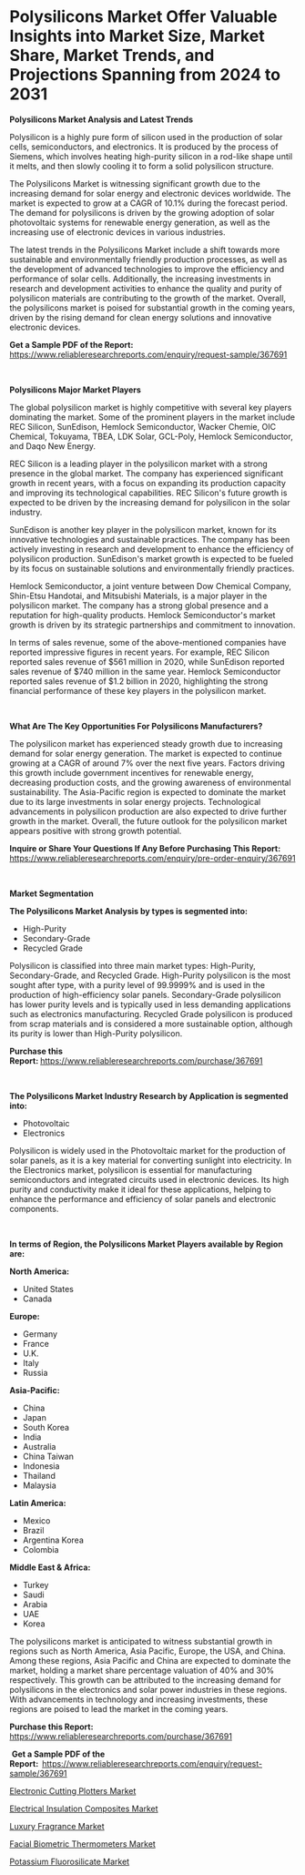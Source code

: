 <p><h1>Polysilicons Market Offer Valuable Insights into Market Size, Market Share, Market Trends, and Projections Spanning from 2024 to 2031</h1></p><p><strong>Polysilicons Market Analysis and Latest Trends</strong></p>
<p><p>Polysilicon is a highly pure form of silicon used in the production of solar cells, semiconductors, and electronics. It is produced by the process of Siemens, which involves heating high-purity silicon in a rod-like shape until it melts, and then slowly cooling it to form a solid polysilicon structure.</p><p>The Polysilicons Market is witnessing significant growth due to the increasing demand for solar energy and electronic devices worldwide. The market is expected to grow at a CAGR of 10.1% during the forecast period. The demand for polysilicons is driven by the growing adoption of solar photovoltaic systems for renewable energy generation, as well as the increasing use of electronic devices in various industries.</p><p>The latest trends in the Polysilicons Market include a shift towards more sustainable and environmentally friendly production processes, as well as the development of advanced technologies to improve the efficiency and performance of solar cells. Additionally, the increasing investments in research and development activities to enhance the quality and purity of polysilicon materials are contributing to the growth of the market. Overall, the polysilicons market is poised for substantial growth in the coming years, driven by the rising demand for clean energy solutions and innovative electronic devices.</p></p>
<p><strong>Get a Sample PDF of the Report:&nbsp;</strong> <a href="https://www.reliableresearchreports.com/enquiry/request-sample/367691">https://www.reliableresearchreports.com/enquiry/request-sample/367691</a></p>
<p>&nbsp;</p>
<p><strong>Polysilicons Major Market Players</strong></p>
<p><p>The global polysilicon market is highly competitive with several key players dominating the market. Some of the prominent players in the market include REC Silicon, SunEdison, Hemlock Semiconductor, Wacker Chemie, OIC Chemical, Tokuyama, TBEA, LDK Solar, GCL-Poly, Hemlock Semiconductor, and Daqo New Energy.</p><p>REC Silicon is a leading player in the polysilicon market with a strong presence in the global market. The company has experienced significant growth in recent years, with a focus on expanding its production capacity and improving its technological capabilities. REC Silicon's future growth is expected to be driven by the increasing demand for polysilicon in the solar industry.</p><p>SunEdison is another key player in the polysilicon market, known for its innovative technologies and sustainable practices. The company has been actively investing in research and development to enhance the efficiency of polysilicon production. SunEdison's market growth is expected to be fueled by its focus on sustainable solutions and environmentally friendly practices.</p><p>Hemlock Semiconductor, a joint venture between Dow Chemical Company, Shin-Etsu Handotai, and Mitsubishi Materials, is a major player in the polysilicon market. The company has a strong global presence and a reputation for high-quality products. Hemlock Semiconductor's market growth is driven by its strategic partnerships and commitment to innovation.</p><p>In terms of sales revenue, some of the above-mentioned companies have reported impressive figures in recent years. For example, REC Silicon reported sales revenue of $561 million in 2020, while SunEdison reported sales revenue of $740 million in the same year. Hemlock Semiconductor reported sales revenue of $1.2 billion in 2020, highlighting the strong financial performance of these key players in the polysilicon market.</p></p>
<p>&nbsp;</p>
<p><strong>What Are The Key Opportunities For Polysilicons Manufacturers?</strong></p>
<p><p>The polysilicon market has experienced steady growth due to increasing demand for solar energy generation. The market is expected to continue growing at a CAGR of around 7% over the next five years. Factors driving this growth include government incentives for renewable energy, decreasing production costs, and the growing awareness of environmental sustainability. The Asia-Pacific region is expected to dominate the market due to its large investments in solar energy projects. Technological advancements in polysilicon production are also expected to drive further growth in the market. Overall, the future outlook for the polysilicon market appears positive with strong growth potential.</p></p>
<p><strong>Inquire or Share Your Questions If Any Before Purchasing This Report:</strong> <a href="https://www.reliableresearchreports.com/enquiry/pre-order-enquiry/367691">https://www.reliableresearchreports.com/enquiry/pre-order-enquiry/367691</a></p>
<p>&nbsp;</p>
<p><strong>Market Segmentation</strong></p>
<p><strong>The Polysilicons Market Analysis by types is segmented into:</strong></p>
<p><ul><li>High-Purity</li><li>Secondary-Grade</li><li>Recycled Grade</li></ul></p>
<p><p>Polysilicon is classified into three main market types: High-Purity, Secondary-Grade, and Recycled Grade. High-Purity polysilicon is the most sought after type, with a purity level of 99.9999% and is used in the production of high-efficiency solar panels. Secondary-Grade polysilicon has lower purity levels and is typically used in less demanding applications such as electronics manufacturing. Recycled Grade polysilicon is produced from scrap materials and is considered a more sustainable option, although its purity is lower than High-Purity polysilicon.</p></p>
<p><strong>Purchase this Report:&nbsp;</strong><a href="https://www.reliableresearchreports.com/purchase/367691">https://www.reliableresearchreports.com/purchase/367691</a></p>
<p>&nbsp;</p>
<p><strong>The Polysilicons Market Industry Research by Application is segmented into:</strong></p>
<p><ul><li>Photovoltaic</li><li>Electronics</li></ul></p>
<p><p>Polysilicon is widely used in the Photovoltaic market for the production of solar panels, as it is a key material for converting sunlight into electricity. In the Electronics market, polysilicon is essential for manufacturing semiconductors and integrated circuits used in electronic devices. Its high purity and conductivity make it ideal for these applications, helping to enhance the performance and efficiency of solar panels and electronic components.</p></p>
<p>&nbsp;</p>
<p><strong>In terms of Region, the Polysilicons Market Players available by Region are:</strong></p>
<p>
    <p> <strong> North America: </strong>
        <ul>
            <li>United States</li>
            <li>Canada</li>
        </ul>
        </p> 
    <p> <strong> Europe: </strong>
        <ul>
            <li>Germany</li>
            <li>France</li>
            <li>U.K.</li>
            <li>Italy</li>
            <li>Russia</li>
        </ul>
        </p> 
    <p> <strong> Asia-Pacific: </strong>
        <ul>
            <li>China</li>
            <li>Japan</li>
            <li>South Korea</li>
            <li>India</li>
            <li>Australia</li>
            <li>China Taiwan</li>
            <li>Indonesia</li>
            <li>Thailand</li>
            <li>Malaysia</li>
        </ul>
        </p> 
    <p> <strong> Latin America: </strong>
        <ul>
            <li>Mexico</li>
            <li>Brazil</li>
            <li>Argentina Korea</li>
            <li>Colombia</li>
        </ul>
        </p> 
    <p> <strong> Middle East & Africa: </strong>
        <ul>
            <li>Turkey</li>
            <li>Saudi</li>
            <li>Arabia</li>
            <li>UAE</li>
            <li>Korea</li>
        </ul>
    </p>
    </p>
<p><p>The polysilicons market is anticipated to witness substantial growth in regions such as North America, Asia Pacific, Europe, the USA, and China. Among these regions, Asia Pacific and China are expected to dominate the market, holding a market share percentage valuation of 40% and 30% respectively. This growth can be attributed to the increasing demand for polysilicons in the electronics and solar power industries in these regions. With advancements in technology and increasing investments, these regions are poised to lead the market in the coming years.</p></p>
<p><strong>Purchase this Report: </strong><a href="https://www.reliableresearchreports.com/purchase/367691">https://www.reliableresearchreports.com/purchase/367691</a></p>
<p>&nbsp;<strong>Get a Sample PDF of the Report:&nbsp;&nbsp;</strong><a href="https://www.reliableresearchreports.com/enquiry/request-sample/367691">https://www.reliableresearchreports.com/enquiry/request-sample/367691</a></p>
<p><strong></strong></p>
<p><p><a href="https://extreme-scabiosa-c81.notion.site/Decoding-the-Electronic-Cutting-Plotters-Market-A-Deep-Dive-into-the-Latest-Market-Trends-Market-S-827722e010434b22b8c05ed862a246fc">Electronic Cutting Plotters Market</a></p><p><a href="https://adventurous-uranium-ef9.notion.site/Global-Electrical-Insulation-Composites-Market-Size-and-Market-Trends-Insights-and-Projections-from-e8555cecfb004575b2a0a6f7d9b55933">Electrical Insulation Composites Market</a></p><p><a href="https://view.publitas.com/reportprime-1/luxury-fragrance-market-research-report-the-key-to-successful-business-strategy-forecasted-for-period-from-2024-2031/">Luxury Fragrance Market</a></p><p><a href="https://carnation-joke-41f.notion.site/Facial-Biometric-Thermometers-Market-Analysis-and-Market-Size-Global-Industry-Overview-Market-Segm-994055e454504469875f394f546e6589">Facial Biometric Thermometers Market</a></p><p><a href="https://view.publitas.com/reportprime-1/potassium-fluorosilicate-market-share-market-new-trends-analysis-report-by-type-by-application-by-end-use-by-region-and-segment-forecasts-2024-2031/">Potassium Fluorosilicate Market</a></p></p>